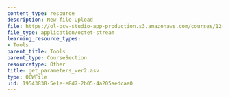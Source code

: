 ```yaml
---
content_type: resource
description: New file Upload
file: https://ol-ocw-studio-app-production.s3.amazonaws.com/courses/12-811-tropical-meteorology-spring-2011/195438385e1ee8d72b054a205aedcaa0_get_parameters_ver2.asv
file_type: application/octet-stream
learning_resource_types:
- Tools
parent_title: Tools
parent_type: CourseSection
resourcetype: Other
title: get_parameters_ver2.asv
type: OCWFile
uid: 19543838-5e1e-e8d7-2b05-4a205aedcaa0
---
```

